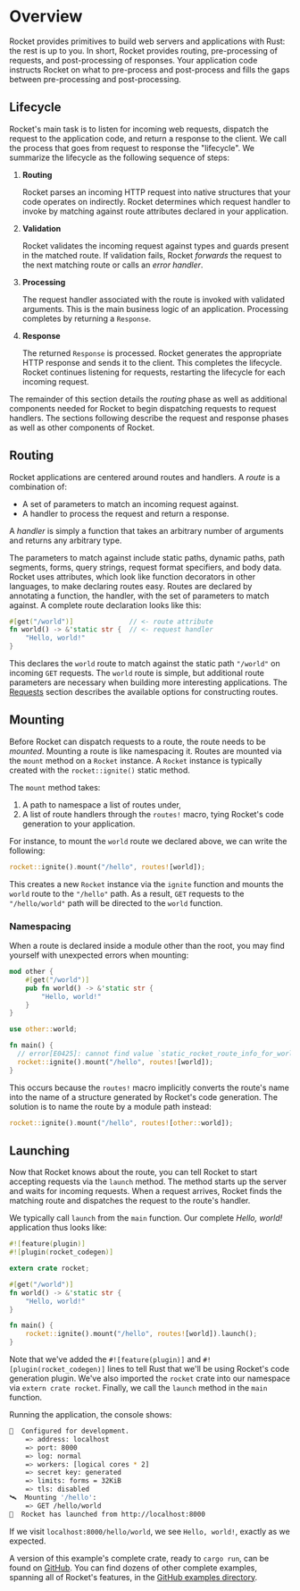 # Overview

Rocket provides primitives to build web servers and applications with Rust: the
rest is up to you. In short, Rocket provides routing, pre-processing of
requests, and post-processing of responses. Your application code instructs
Rocket on what to pre-process and post-process and fills the gaps between
pre-processing and post-processing.

## Lifecycle

Rocket's main task is to listen for incoming web requests, dispatch the request
to the application code, and return a response to the client. We call the
process that goes from request to response the "lifecycle". We summarize the
lifecycle as the following sequence of steps:

  1. **Routing**

     Rocket parses an incoming HTTP request into native structures that your
     code operates on indirectly. Rocket determines which request handler to
     invoke by matching against route attributes declared in your application.

  2. **Validation**

     Rocket validates the incoming request against types and guards present in
     the matched route. If validation fails, Rocket _forwards_ the request to
     the next matching route or calls an _error handler_.

  3. **Processing**

     The request handler associated with the route is invoked with validated
     arguments. This is the main business logic of an application. Processing
     completes by returning a `Response`.

  4. **Response**

     The returned `Response` is processed. Rocket generates the appropriate HTTP
     response and sends it to the client. This completes the lifecycle. Rocket
     continues listening for requests, restarting the lifecycle for each
     incoming request.

The remainder of this section details the _routing_ phase as well as additional
components needed for Rocket to begin dispatching requests to request handlers.
The sections following describe the request and response phases as well as other
components of Rocket.

## Routing

Rocket applications are centered around routes and handlers. A _route_ is a
combination of:

  * A set of parameters to match an incoming request against.
  * A handler to process the request and return a response.

A _handler_ is simply a function that takes an arbitrary number of arguments and
returns any arbitrary type.

The parameters to match against include static paths, dynamic paths, path
segments, forms, query strings, request format specifiers, and body data. Rocket
uses attributes, which look like function decorators in other languages, to make
declaring routes easy. Routes are declared by annotating a function, the
handler, with the set of parameters to match against. A complete route
declaration looks like this:

```rust
#[get("/world")]              // <- route attribute
fn world() -> &'static str {  // <- request handler
    "Hello, world!"
}
```

This declares the `world` route to match against the static path `"/world"` on
incoming `GET` requests. The `world` route is simple, but additional route
parameters are necessary when building more interesting applications. The
[Requests](/guide/requests) section describes the available options for
constructing routes.

## Mounting

Before Rocket can dispatch requests to a route, the route needs to be _mounted_.
Mounting a route is like namespacing it. Routes are mounted via the `mount`
method on a `Rocket` instance. A `Rocket` instance is typically created with the
`rocket::ignite()` static method.

The `mount` method takes:

   1. A path to namespace a list of routes under,
   2. A list of route handlers through the `routes!` macro, tying Rocket's code
      generation to your application.

For instance, to mount the `world` route we declared above, we can write the
following:

```rust
rocket::ignite().mount("/hello", routes![world]);
```

This creates a new `Rocket` instance via the `ignite` function and mounts the
`world` route to the `"/hello"` path. As a result, `GET` requests to the
`"/hello/world"` path will be directed to the `world` function.

### Namespacing

When a route is declared inside a module other than the root, you may find
yourself with unexpected errors when mounting:

```rust
mod other {
    #[get("/world")]
    pub fn world() -> &'static str {
        "Hello, world!"
    }
}

use other::world;

fn main() {
  // error[E0425]: cannot find value `static_rocket_route_info_for_world` in this scope
  rocket::ignite().mount("/hello", routes![world]);
}
```

This occurs because the `routes!` macro implicitly converts the route's name
into the name of a structure generated by Rocket's code generation. The solution
is to name the route by a module path instead:

```rust
rocket::ignite().mount("/hello", routes![other::world]);
```

## Launching

Now that Rocket knows about the route, you can tell Rocket to start accepting
requests via the `launch` method. The method starts up the server and waits for
incoming requests. When a request arrives, Rocket finds the matching route and
dispatches the request to the route's handler.

We typically call `launch` from the `main` function. Our complete _Hello,
world!_ application thus looks like:

```rust
#![feature(plugin)]
#![plugin(rocket_codegen)]

extern crate rocket;

#[get("/world")]
fn world() -> &'static str {
    "Hello, world!"
}

fn main() {
    rocket::ignite().mount("/hello", routes![world]).launch();
}
```

Note that we've added the `#![feature(plugin)]` and `#![plugin(rocket_codegen)]`
lines to tell Rust that we'll be using Rocket's code generation plugin. We've
also imported the `rocket` crate into our namespace via `extern crate rocket`.
Finally, we call the `launch` method in the `main` function.

Running the application, the console shows:

```sh
🔧  Configured for development.
    => address: localhost
    => port: 8000
    => log: normal
    => workers: [logical cores * 2]
    => secret key: generated
    => limits: forms = 32KiB
    => tls: disabled
🛰  Mounting '/hello':
    => GET /hello/world
🚀  Rocket has launched from http://localhost:8000
```

If we visit `localhost:8000/hello/world`, we see `Hello, world!`, exactly as
we expected.

A version of this example's complete crate, ready to `cargo run`, can be found
on
[GitHub](https://github.com/SergioBenitez/Rocket/tree/v0.3.7/examples/hello_world).
You can find dozens of other complete examples, spanning all of Rocket's
features, in the [GitHub examples
directory](https://github.com/SergioBenitez/Rocket/tree/v0.3.7/examples/).
